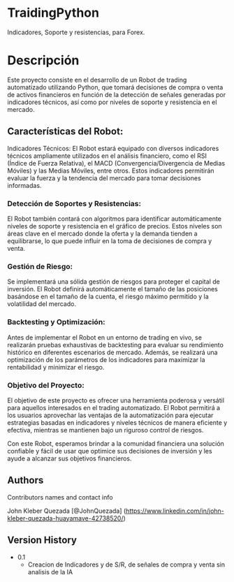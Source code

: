 # TraidingPython
Indicadores, Soporte y resistencias, para Forex.

# Descripción

Este proyecto consiste en el desarrollo de un Robot de trading automatizado utilizando Python, que tomará decisiones de compra o venta de activos financieros en función de la detección de señales generadas por indicadores técnicos, así como por niveles de soporte y resistencia en el mercado.

## Características del Robot:

Indicadores Técnicos: El Robot estará equipado con diversos indicadores técnicos ampliamente utilizados en el análisis financiero, como el RSI (Índice de Fuerza Relativa), el MACD (Convergencia/Divergencia de Medias Móviles) y las Medias Móviles, entre otros. Estos indicadores permitirán evaluar la fuerza y la tendencia del mercado para tomar decisiones informadas.

### Detección de Soportes y Resistencias: 
El Robot también contará con algoritmos para identificar automáticamente niveles de soporte y resistencia en el gráfico de precios. Estos niveles son áreas clave en el mercado donde la oferta y la demanda tienden a equilibrarse, lo que puede influir en la toma de decisiones de compra y venta.

### Gestión de Riesgo: 
Se implementará una sólida gestión de riesgos para proteger el capital de inversión. El Robot definirá automáticamente el tamaño de las posiciones basándose en el tamaño de la cuenta, el riesgo máximo permitido y la volatilidad del mercado.

### Backtesting y Optimización: 
Antes de implementar el Robot en un entorno de trading en vivo, se realizarán pruebas exhaustivas de backtesting para evaluar su rendimiento histórico en diferentes escenarios de mercado. Además, se realizará una optimización de los parámetros de los indicadores para maximizar la rentabilidad y minimizar el riesgo.

### Objetivo del Proyecto:

El objetivo de este proyecto es ofrecer una herramienta poderosa y versátil para aquellos interesados en el trading automatizado. El Robot permitirá a los usuarios aprovechar las ventajas de la automatización para ejecutar estrategias basadas en indicadores y niveles técnicos de manera eficiente y efectiva, mientras se mantienen bajo un riguroso control de riesgos.

Con este Robot, esperamos brindar a la comunidad financiera una solución confiable y fácil de usar que optimice sus decisiones de inversión y les ayude a alcanzar sus objetivos financieros.


## Authors

Contributors names and contact info

John Kleber Quezada
[@JohnQuezada] (https://www.linkedin.com/in/john-kleber-quezada-huayamave-42738520/)

## Version History

* 0.1
    * Creacion de Indicadores y de S/R, de señales de compra y venta sin analisis de la IA